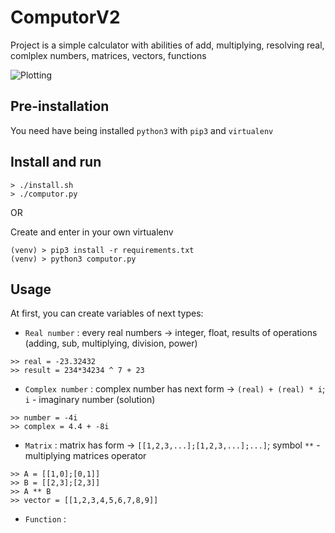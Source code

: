 # ComputorV2

Project is a simple calculator with abilities of add, multiplying, resolving real, comlplex numbers, matrices, vectors, functions

![Plotting](https://drive.google.com/uc?authuser=0&id=1JUrHWNUP7bEZULxcer9DNDsCEy72w2EO&export=download)

## Pre-installation

You need have being installed `python3` with `pip3` and `virtualenv`

## Install and run

```
> ./install.sh
> ./computor.py
```
OR

Create and enter in your own virtualenv
```
(venv) > pip3 install -r requirements.txt
(venv) > python3 computor.py
```

## Usage

At first, you can create variables of next types:

* `Real number` : every real numbers -> integer, float, results of operations (adding, sub, multiplying, division, power) 
```
>> real = -23.32432
>> result = 234*34234 ^ 7 + 23
```
* `Complex number` : complex number has next form -> `(real) + (real) * i`; `i` - imaginary number (solution)
```
>> number = -4i
>> complex = 4.4 + -8i
```
* `Matrix` : matrix has form -> `[[1,2,3,...];[1,2,3,...];...]`; symbol `**` - multiplying matrices operator
```
>> A = [[1,0];[0,1]]
>> B = [[2,3];[2,3]]
>> A ** B
>> vector = [[1,2,3,4,5,6,7,8,9]]
```
* `Function` : 
